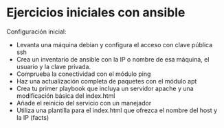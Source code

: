 # Ejercicios iniciales con ansible

Configuración inicial:

* Levanta una máquina debian y configura el acceso con clave pública ssh
* Crea un inventario de ansible con la IP o nombre de esa máquina, el usuario y la clave privada.
* Comprueba la conectividad con el módulo ping
* Haz una actualización completa de paquetes con el módulo apt
* Crea tu primer playbook que incluya un servidor apache y una modificación básica del index.html
* Añade el reinicio del servicio con un manejador
* Utiliza una plantilla para el index.html que ofrezca el nombre del host y la IP (facts)
